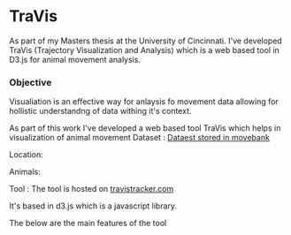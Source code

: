 # TraVis 
As part of my Masters thesis at the University of Cincinnati. I've developed TraVis (Trajectory Visualization and Analysis) which is a web based tool in D3.js for animal movement analysis. 

### Objective
Visualiation is an effective way for anlaysis fo movement data allowing for hollistic understandng of data withing it's context. 

As part of this work I've developed a web based tool TraVis which helps in visualization of animal movement 
Dataset : [Dataest stored in movebank ](https://www.movebank.org/cms/webapp?gwt_fragment=page=studies,path=study2245151440)


Location: 

Animals: 


Tool : The tool is hosted on [travistracker.com](https://travistracker.com/)

It's based in d3.js which is a javascript library. 

The below are the main features of the tool 
